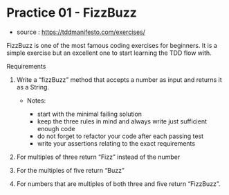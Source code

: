 # Practice 01 - FizzBuzz
* source : <https://tddmanifesto.com/exercises/>

FizzBuzz is one of the most famous coding exercises for beginners. It is a simple exercise but an excellent one to start learning the TDD flow with.

Requirements
1. Write a “fizzBuzz” method that accepts a number as input and returns it as a String.
   * Notes:
   
     * start with the minimal failing solution
     * keep the three rules in mind and always write just sufficient enough code
     * do not forget to refactor your code after each passing test
     * write your assertions relating to the exact requirements

2. For multiples of three return “Fizz” instead of the number

3. For the multiples of five return “Buzz”

4. For numbers that are multiples of both three and five return “FizzBuzz”.